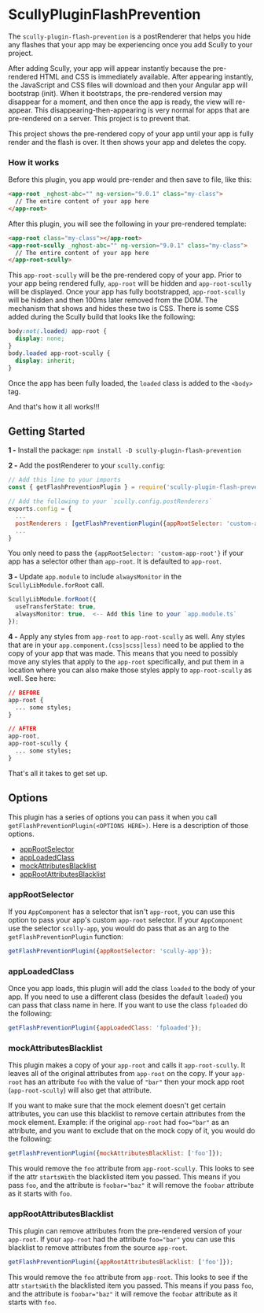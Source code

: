 # ScullyPluginFlashPrevention

The `scully-plugin-flash-prevention` is a postRenderer that helps you hide any flashes that your
app may be experiencing once you add Scully to your project.

After adding Scully, your app will appear instantly because the pre-rendered HTML and CSS is
immediately available. After appearing instantly, the JavaScript and CSS files will download and
then your Angular app will bootstrap (init). When it bootstraps, the pre-rendered version may
disappear for a moment, and then once the app is ready, the view will re-appear. This
disappearing-then-appearing is very normal for apps that are pre-rendered on a server. This
project is to prevent that.

This project shows the pre-rendered copy of your app until your app is fully render and the
flash is over. It then shows your app and deletes the copy.

### How it works

Before this plugin, you app would pre-render and then save to file, like this:

```html
<app-root _nghost-abc="" ng-version="9.0.1" class="my-class">
  // The entire content of your app here
</app-root>
```

After this plugin, you will see the following in your pre-rendered template:

```html
<app-root class="my-class"></app-root>
<app-root-scully _nghost-abc="" ng-version="9.0.1" class="my-class">
  // The entire content of your app here
</app-root-scully>
```

This `app-root-scully` will be the pre-rendered copy of your app. Prior to your app being
rendered fully, `app-root` will be hidden and `app-root-scully` will be displayed. Once your
app has fully bootstrapped, `app-root-scully` will be hidden and then 100ms later removed
from the DOM. The mechanism that shows and hides these two is CSS. There is some CSS added
during the Scully build that looks like the following:

```css
body:not(.loaded) app-root {
  display: none;
}
body.loaded app-root-scully {
  display: inherit;
}
```

Once the app has been fully loaded, the `loaded` class is added to the `<body>` tag.

And that's how it all works!!!

## Getting Started

**1 -** Install the package: `npm install -D scully-plugin-flash-prevention`

**2 -** Add the postRenderer to your `scully.config`:

```javascript
// Add this line to your imports
const { getFlashPreventionPlugin } = require('scully-plugin-flash-prevention');

// Add the following to your `scully.config.postRenderers`
exports.config = {
  ...
  postRenderers : [getFlashPreventionPlugin({appRootSelector: 'custom-app-root'})],
  ...
}
```

You only need to pass the `{appRootSelector: 'custom-app-root'}` if your app has a selector other
than `app-root`. It is defaulted to `app-root`.

**3 -** Update `app.module` to include `alwaysMonitor` in the `ScullyLibModule.forRoot` call.

```typescript
ScullyLibModule.forRoot({
  useTransferState: true,
  alwaysMonitor: true,  <-- Add this line to your `app.module.ts`
});
```

**4 -** Apply any styles from `app-root` to `app-root-scully` as well. Any styles that are in your
`app.component.(css|scss|less)` need to be applied to the copy of your app that was made. This means
that you need to possibly move any styles that apply to the `app-root` specifically, and put them
in a location where you can also make those styles apply to `app-root-scully` as well. See here:

```css
// BEFORE
app-root {
  ... some styles;
}

// AFTER
app-root,
app-root-scully {
  ... some styles;
}
```

That's all it takes to get set up.

## Options

This plugin has a series of options you can pass it when you call `getFlashPreventionPlugin(<OPTIONS HERE>)`.
Here is a description of those options.

- [appRootSelector](#approotselector)
- [appLoadedClass](#apploadedclass)
- [mockAttributesBlacklist](#mockattributesblacklist)
- [appRootAttributesBlacklist](#approotattributesblacklist)

### appRootSelector

If you `AppComponent` has a selector that isn't `app-root`, you can use this option to pass your app's custom
`app-root` selector. If your `AppComponent` use the selector `scully-app`, you would do pass that as an arg to
the `getFlashPreventionPlugin` function:

```javascript
getFlashPreventionPlugin({appRootSelector: 'scully-app'});
```

### appLoadedClass

Once you app loads, this plugin will add the class `loaded` to the body of your app. If you need to use a different
class (besides the default `loaded`) you can pass that class name in here. If you want to use the class `fploaded`
do the following:

```javascript
getFlashPreventionPlugin({appLoadedClass: 'fploaded'});
```

### mockAttributesBlacklist

This plugin makes a copy of your `app-root` and calls it `app-root-scully`. It leaves all of the original
attributes from `app-root` on the copy. If your `app-root` has an attribute `foo` with the value of `"bar"`
then your mock app root (`app-root-scully`) will also get that attribute.

If you want to make sure that the mock element doesn't get certain attributes, you can use this blacklist
to remove certain attributes from the mock element. Example: if the original `app-root` had `foo="bar"` as an
attribute, and you want to exclude that on the mock copy of it, you would do the following:

```javascript
getFlashPreventionPlugin({mockAttributesBlacklist: ['foo']});
```

This would remove the `foo` attribute from `app-root-scully`. This looks to see if the attr `startsWith` the
blacklisted item you passed. This means if you pass `foo`, and the attribute is `foobar="baz"` it will remove
the `foobar` attribute as it starts with `foo`.

### appRootAttributesBlacklist

This plugin can remove attributes from the pre-rendered version of your `app-root`. If your `app-root` had
the attribute `foo="bar"` you can use this blacklist to remove attributes from the source `app-root`.

```javascript
getFlashPreventionPlugin({appRootAttributesBlacklist: ['foo']});
```

This would remove the `foo` attribute from `app-root`. This looks to see if the attr `startsWith` the
blacklisted item you passed. This means if you pass `foo`, and the attribute is `foobar="baz"` it will remove
the `foobar` attribute as it starts with `foo`.
